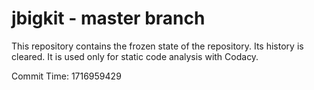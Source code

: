 # jbigkit - master branch

This repository contains the frozen state of the repository.
Its history is cleared. It is used only for static code
analysis with Codacy.

Commit Time: 1716959429
